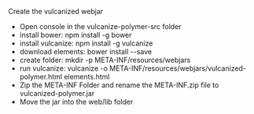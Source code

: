 Create the vulcanized webjar

* Open console in the vulcanize-polymer-src folder
* install bower: npm install -g bower
* install vulcanize: npm install -g vulcanize
* download elements: bower install --save
* create folder: mkdir -p META-INF/resources/webjars
* run vulcanize: vulcanize -o META-INF/resources/webjars/vulcanized-polymer.html elements.html
* Zip the META-INF Folder and rename the META-INF.zip file to vulcanized-polymer.jar
* Move the jar into the web/lib folder